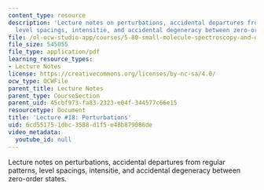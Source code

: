 ```yaml
---
content_type: resource
description: 'Lecture notes on perturbations, accidental departures from regular patterns,
  level spacings, intensitie, and accidental degeneracy between zero-order states. '
file: /ol-ocw-studio-app/courses/5-80-small-molecule-spectroscopy-and-dynamics-fall-2008/6cd551751dbc3588d1f5e48b879086de_18_580ln_fa08.pdf
file_size: 545055
file_type: application/pdf
learning_resource_types:
- Lecture Notes
license: https://creativecommons.org/licenses/by-nc-sa/4.0/
ocw_type: OCWFile
parent_title: Lecture Notes
parent_type: CourseSection
parent_uid: 45cbf973-fa83-2323-e04f-344577c66e15
resourcetype: Document
title: 'Lecture #18: Perturbations'
uid: 6cd55175-1dbc-3588-d1f5-e48b879086de
video_metadata:
  youtube_id: null
---
```

Lecture notes on perturbations, accidental departures from regular patterns, level spacings, intensitie, and accidental degeneracy between zero-order states. 
